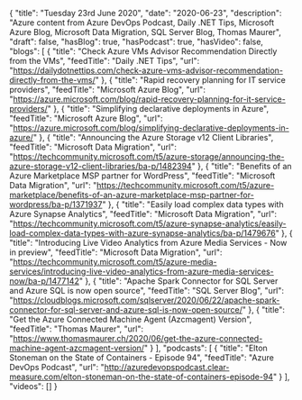 {
  "title": "Tuesday 23rd June 2020",
  "date": "2020-06-23",
  "description": "Azure content from Azure DevOps Podcast, Daily .NET Tips, Microsoft Azure Blog, Microsoft Data Migration, SQL Server Blog, Thomas Maurer",
  "draft": false,
  "hasBlog": true,
  "hasPodcast": true,
  "hasVideo": false,
  "blogs": [
    {
      "title": "Check Azure VMs Advisor Recommendation Directly from the VMs",
      "feedTitle": "Daily .NET Tips",
      "url": "https://dailydotnettips.com/check-azure-vms-advisor-recommendation-directly-from-the-vms/"
    },
    {
      "title": "Rapid recovery planning for IT service providers",
      "feedTitle": "Microsoft Azure Blog",
      "url": "https://azure.microsoft.com/blog/rapid-recovery-planning-for-it-service-providers/"
    },
    {
      "title": "Simplifying declarative deployments in Azure",
      "feedTitle": "Microsoft Azure Blog",
      "url": "https://azure.microsoft.com/blog/simplifying-declarative-deployments-in-azure/"
    },
    {
      "title": "Announcing the Azure Storage v12 Client Libraries",
      "feedTitle": "Microsoft Data Migration",
      "url": "https://techcommunity.microsoft.com/t5/azure-storage/announcing-the-azure-storage-v12-client-libraries/ba-p/1482394"
    },
    {
      "title": "Benefits of an Azure Marketplace MSP partner for WordPress",
      "feedTitle": "Microsoft Data Migration",
      "url": "https://techcommunity.microsoft.com/t5/azure-marketplace/benefits-of-an-azure-marketplace-msp-partner-for-wordpress/ba-p/1371937"
    },
    {
      "title": "Easily load complex data types with Azure Synapse Analytics",
      "feedTitle": "Microsoft Data Migration",
      "url": "https://techcommunity.microsoft.com/t5/azure-synapse-analytics/easily-load-complex-data-types-with-azure-synapse-analytics/ba-p/1479676"
    },
    {
      "title": "Introducing Live Video Analytics from Azure Media Services - Now in preview",
      "feedTitle": "Microsoft Data Migration",
      "url": "https://techcommunity.microsoft.com/t5/azure-media-services/introducing-live-video-analytics-from-azure-media-services-now/ba-p/1477142"
    },
    {
      "title": "Apache Spark Connector for SQL Server and Azure SQL is now open source",
      "feedTitle": "SQL Server Blog",
      "url": "https://cloudblogs.microsoft.com/sqlserver/2020/06/22/apache-spark-connector-for-sql-server-and-azure-sql-is-now-open-source/"
    },
    {
      "title": "Get the Azure Connected Machine Agent (Azcmagent) Version",
      "feedTitle": "Thomas Maurer",
      "url": "https://www.thomasmaurer.ch/2020/06/get-the-azure-connected-machine-agent-azcmagent-version/"
    }
  ],
  "podcasts": [
    {
      "title": "Elton Stoneman on the State of Containers - Episode 94",
      "feedTitle": "Azure DevOps Podcast",
      "url": "http://azuredevopspodcast.clear-measure.com/elton-stoneman-on-the-state-of-containers-episode-94"
    }
  ],
  "videos": []
}